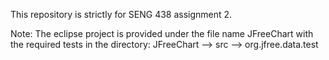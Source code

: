This repository is strictly for SENG 438 assignment 2.

Note: The eclipse project is provided under the file name JFreeChart with the required tests in the directory:
JFreeChart --> src --> org.jfree.data.test